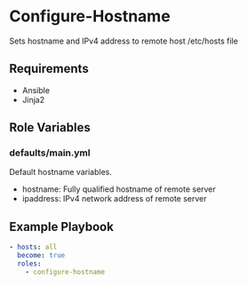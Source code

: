 Configure-Hostname
================
Sets hostname and IPv4 address to remote host /etc/hosts file
  
Requirements
------------
* Ansible
* Jinja2
 
Role Variables
--------------

### defaults/main.yml
Default hostname variables.

* hostname: Fully qualified hostname of remote server
* ipaddress: IPv4 network address of remote server
 
Example Playbook
----------------
```yaml
- hosts: all
  become: true
  roles:
    - configure-hostname
```